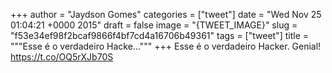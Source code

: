 
+++
author = "Jaydson Gomes"
categories = ["tweet"]
date = "Wed Nov 25 01:04:21 +0000 2015"
draft = false
image = "{TWEET_IMAGE}"
slug = "f53e34ef98f2bcaf9866f4bf7cd4a16706b49361"
tags = ["tweet"]
title = """Esse é o verdadeiro Hacke..."""
+++
Esse é o verdadeiro Hacker. Genial! https://t.co/OQ5rXJb70S
